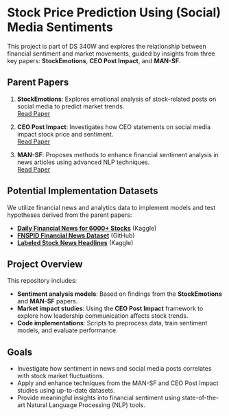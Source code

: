 # Stock Price Prediction Using (Social) Media Sentiments  
This project is part of DS 340W and explores the relationship between financial sentiment and market movements, guided by insights from three key papers: **StockEmotions**, **CEO Post Impact**, and **MAN-SF**.

## Parent Papers
1. **StockEmotions**: Explores emotional analysis of stock-related posts on social media to predict market trends.  
   [Read Paper](https://arxiv.org/pdf/2301.09279v2)  

2. **CEO Post Impact**: Investigates how CEO statements on social media impact stock price and sentiment.  
   [Read Paper](https://arxiv.org/pdf/2211.01287v2)

3. **MAN-SF**: Proposes methods to enhance financial sentiment analysis in news articles using advanced NLP techniques.  
   [Read Paper](https://aclanthology.org/2020.emnlp-main.676.pdf)

## Potential Implementation Datasets
We utilize financial news and analytics data to implement models and test hypotheses derived from the parent papers:
- **[Daily Financial News for 6000+ Stocks](https://www.kaggle.com/datasets/miguelaenlle/massive-stock-news-analysis-db-for-nlpbacktests/data?select=raw_analyst_ratings.csv)** (Kaggle)
- **[FNSPID Financial News Dataset](https://github.com/Zdong104/FNSPID_Financial_News_Dataset)** (GitHub)
- **[Labeled Stock News Headlines](https://www.kaggle.com/datasets/johoetter/labeled-stock-news-headlines)** (Kaggle)

## Project Overview
This repository includes:
- **Sentiment analysis models**: Based on findings from the **StockEmotions** and **MAN-SF** papers.
- **Market impact studies**: Using the **CEO Post Impact** framework to explore how leadership communication affects stock trends.
- **Code implementations**: Scripts to preprocess data, train sentiment models, and evaluate performance.

## Goals
- Investigate how sentiment in news and social media posts correlates with stock market fluctuations.
- Apply and enhance techniques from the MAN-SF and CEO Post Impact studies using up-to-date datasets.
- Provide meaningful insights into financial sentiment using state-of-the-art Natural Language Processing (NLP) tools.
